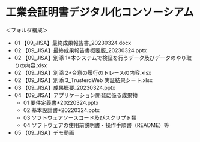 # 工業会証明書デジタル化コンソーシアム

＜フォルダ構成＞

- 01 【09_JISA】最終成果報告書\_20230324.docx
- 02 【09_JISA】最終成果報告書概要版\_20230324.pptx
- 02 【09_JISA】別添 1*本システムで検証を行うデータ及びデータのやり取りの内容.xlsx
- 02 【09_JISA】別添 2*合意の履行のトレースの内容.xlsx
- 02 【09_JISA】別添 3_TrusterdWeb 実証結果シート.xlsx
- 03 【09_JISA】成果概要\_20230324.pptx
- 04 【09_JISA】アプリケーション開発に係る成果物
  - 01 要件定義書*20220324.pptx
  - 02 基本設計書*20220324.pptx
  - 03 ソフトウェアソースコード及びスクリプト類
  - 04 ソフトウェアの使用前説明書・操作手順書（README）等
- 05 【09_JISA】デモ動画
